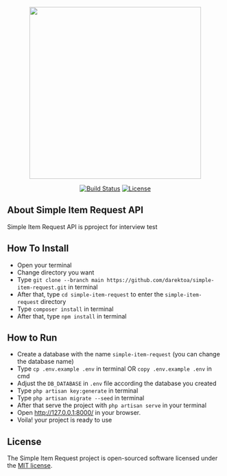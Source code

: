 <p align="center"><a href="https://laravel.com" target="_blank"><img src="https://raw.githubusercontent.com/laravel/art/master/logo-lockup/5%20SVG/2%20CMYK/1%20Full%20Color/laravel-logolockup-cmyk-red.svg" width="400"></a></p>

<p align="center">
<a href="https://travis-ci.org/laravel/framework"><img src="https://travis-ci.org/laravel/framework.svg" alt="Build Status"></a>
<a href="https://packagist.org/packages/laravel/framework"><img src="https://img.shields.io/packagist/l/laravel/framework" alt="License"></a>
</p>

## About Simple Item Request API

Simple Item Request API is pproject for interview test

## How To Install
- Open your terminal
- Change directory you want
- Type `git clone --branch main https://github.com/darektoa/simple-item-request.git` in terminal
- After that, type `cd simple-item-request` to enter the `simple-item-request` directory
- Type `composer install` in terminal
- After that, type `npm install` in terminal 

## How to Run
- Create a database with the name `simple-item-request` (you can change the database name)
- Type `cp .env.example .env` in terminal OR `copy .env.example .env` in cmd
- Adjust the `DB_DATABASE` in `.env` file according the database you created 
- Type `php artisan key:generate` in terminal
- Type `php artisan migrate --seed` in terminal
- After that serve the project with `php artisan serve` in your terminal
- Open http://127.0.0.1:8000/ in your browser.
- Voila! your project is ready to use

## License

The Simple Item Request project is open-sourced software licensed under the [MIT license](https://opensource.org/licenses/MIT).
